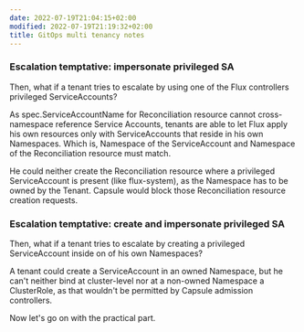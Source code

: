 ```yaml
---
date: 2022-07-19T21:04:15+02:00
modified: 2022-07-19T21:19:32+02:00
title: GitOps multi tenancy notes
---
```


### Escalation temptative: impersonate privileged SA

Then, what if a tenant tries to escalate by using one of the Flux controllers privileged ServiceAccounts?

As spec.ServiceAccountName for Reconciliation resource cannot cross-namespace reference Service Accounts, tenants are able to let Flux apply his own resources only with ServiceAccounts that reside in his own Namespaces. Which is, Namespace of the ServiceAccount and Namespace of the Reconciliation resource must match.

He could neither create the Reconciliation resource where a privileged ServiceAccount is present (like flux-system), as the Namespace has to be owned by the Tenant. Capsule would block those Reconciliation resource creation requests.

### Escalation temptative: create and impersonate privileged SA

Then, what if a tenant tries to escalate by creating a privileged ServiceAccount inside on of his own Namespaces?

A tenant could create a ServiceAccount in an owned Namespace, but he can't neither bind at cluster-level nor at a non-owned Namespace a ClusterRole, as that wouldn't be permitted by Capsule admission controllers.

Now let's go on with the practical part.
